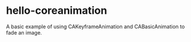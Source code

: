 # hello-coreanimation

A basic example of using CAKeyframeAnimation and CABasicAnimation to fade an image.

